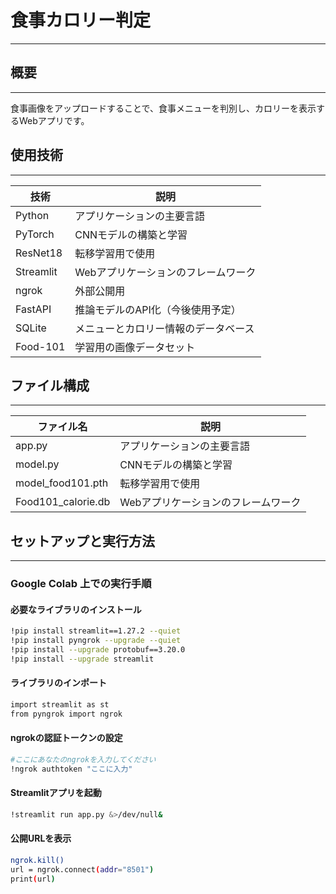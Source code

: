 # 食事カロリー判定
---

## 概要
---
食事画像をアップロードすることで、食事メニューを判別し、カロリーを表示するWebアプリです。

## 使用技術
---
| 技術         | 説明                                     |
|--------------|------------------------------------------|
| Python       | アプリケーションの主要言語              |
| PyTorch      | CNNモデルの構築と学習                   |
| ResNet18     | 転移学習用で使用                        |
| Streamlit    | Webアプリケーションのフレームワーク     |
| ngrok        | 外部公開用                              |
| FastAPI      | 推論モデルのAPI化（今後使用予定）       |
| SQLite       | メニューとカロリー情報のデータベース    |
| Food-101     | 学習用の画像データセット                |

## ファイル構成
---
| ファイル名   | 説明                                     |
|--------------|------------------------------------------|
| app.py       | アプリケーションの主要言語               |
| model.py      | CNNモデルの構築と学習                   |
| model_food101.pth | 転移学習用で使用                    |
| Food101_calorie.db| Webアプリケーションのフレームワーク |

## セットアップと実行方法
---

### Google Colab 上での実行手順

#### 必要なライブラリのインストール
```bash
!pip install streamlit==1.27.2 --quiet
!pip install pyngrok --upgrade --quiet
!pip install --upgrade protobuf==3.20.0
!pip install --upgrade streamlit
```

#### ライブラリのインポート
```bash
import streamlit as st
from pyngrok import ngrok
```

#### ngrokの認証トークンの設定
```bash
#ここにあなたのngrokを入力してください
!ngrok authtoken "ここに入力"
```

#### Streamlitアプリを起動
```bash
!streamlit run app.py &>/dev/null&
```

#### 公開URLを表示
```bash
ngrok.kill()
url = ngrok.connect(addr="8501")
print(url)
```